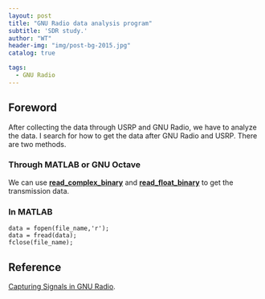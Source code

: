 ```yaml
---
layout: post
title: "GNU Radio data analysis program"
subtitle: 'SDR study.'
author: "WT"
header-img: "img/post-bg-2015.jpg"
catalog: true

tags:
  - GNU Radio
---
```


## Foreword
After collecting the data through USRP and GNU Radio, we have to analyze the data.
I search for how to get the data after GNU Radio and USRP.
There are two methods.

### Through MATLAB or GNU Octave
We can use [**read_complex_binary**](https://github.com/zhouwt612/Files-for-Posts/blob/master/Files/Data%20capture/read_complex_binary.m) and [**read_float_binary**](https://github.com/zhouwt612/Files-for-Posts/blob/master/Files/Data%20capture/read_float_binary.m) to get the transmission data.

### In MATLAB

```
data = fopen(file_name,'r');
data = fread(data);
fclose(file_name);
```

## Reference
[Capturing Signals in GNU Radio](http://www.csun.edu/~skatz/katzpage/sdr_project/sdr/capture_sigs.pdf).
